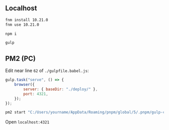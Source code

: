 ## Localhost

```sh
fnm install 10.21.0
fnm use 10.21.0
```

```sh
npm i
```

```sh
gulp
```

## PM2 (PC)

Edit near line `62` of `./gulpfile.babel.js`:

```js title="gulpfile.babel.js"
gulp.task("serve", () => {
	browser({
		server: { baseDir: "./deploy/" },
		port: 4321,
	});
});
```

```sh
pm2 start "C:/Users/yourname/AppData/Roaming/pnpm/global/5/.pnpm/gulp-cli@2.3.0/node_modules/gulp-cli/bin/gulp.js" --interpreter "C:/Users/yourname/AppData/Roaming/fnm/node-versions/v10.21.0/installation/node.exe" -n regexr
```	

Open `localhost:4321`